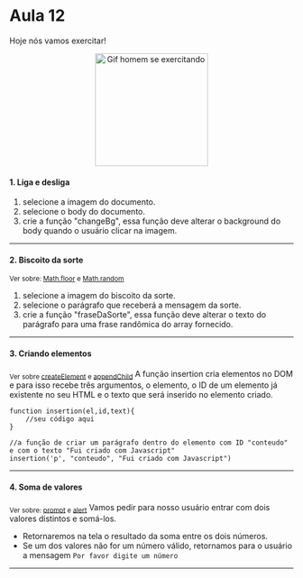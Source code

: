 # Aula 12

Hoje nós vamos exercitar!

<p align="center">
    <img alt="Gif homem se exercitando" src="https://anamaria.uol.com.br/amp-stories/6-dicas-para-treinar-em-casa/assets/11.gif" width=200 />
</p>

#### 1. Liga e desliga

1. selecione a imagem do documento.
2. selecione o body do documento. 
3. crie a função "changeBg", essa função deve alterar o background do body quando o usuário clicar na imagem.

---

#### 2. Biscoito da sorte
<sub>Ver sobre: [Math.floor](https://developer.mozilla.org/pt-BR/docs/Web/JavaScript/Reference/Global_Objects/Math/floor) e [Math.random](https://developer.mozilla.org/pt-BR/docs/Web/JavaScript/Reference/Global_Objects/Math/random)</sub>
  
1. selecione a imagem do biscoito da sorte.
2. selecione o parágrafo que receberá a mensagem da sorte.
3. crie a função "fraseDaSorte", essa função deve alterar o texto do parágrafo para uma frase randômica do array fornecido.

---

#### 3. Criando elementos
<sub>Ver sobre [createElement](https://developer.mozilla.org/pt-BR/docs/Web/API/Document/createElement) e [appendChild](https://developer.mozilla.org/pt-BR/docs/Web/API/Node/appendChild)</sub>
A função insertion cria elementos no DOM e para isso recebe três argumentos, o elemento, o ID de um elemento já existente no seu HTML e o texto que será inserido no elemento criado. 

```
function insertion(el,id,text){
    //seu código aqui
}

//a função de criar um parágrafo dentro do elemento com ID "conteudo" e com o texto "Fui criado com Javascript"
insertion('p', "conteudo", "Fui criado com Javascript")
```

---

#### 4. Soma de valores
<sub>Ver sobre: [prompt](https://developer.mozilla.org/pt-BR/docs/Web/API/window/prompt) e [alert](https://developer.mozilla.org/pt-BR/docs/Web/API/Window/alert)</sub>
Vamos pedir para nosso usuário entrar com dois valores distintos e somá-los.

- Retornaremos na tela o resultado da soma entre os dois números.
- Se um dos valores não for um número válido, retornamos para o usuário a mensagem `Por favor digite um número`

---
